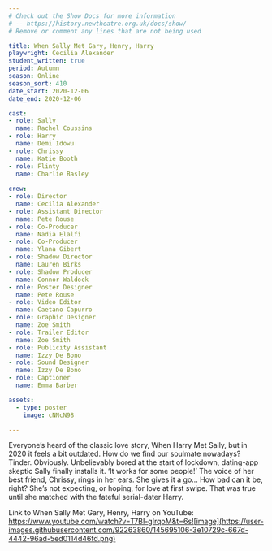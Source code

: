 ```yaml
---
# Check out the Show Docs for more information
# -- https://history.newtheatre.org.uk/docs/show/
# Remove or comment any lines that are not being used

title: When Sally Met Gary, Henry, Harry
playwright: Cecilia Alexander
student_written: true
period: Autumn
season: Online
season_sort: 410
date_start: 2020-12-06
date_end: 2020-12-06

cast:
- role: Sally
  name: Rachel Coussins
- role: Harry
  name: Demi Idowu
- role: Chrissy
  name: Katie Booth
- role: Flinty
  name: Charlie Basley
  
crew:
- role: Director
  name: Cecilia Alexander
- role: Assistant Director 
  name: Pete Rouse
- role: Co-Producer
  name: Nadia Elalfi
- role: Co-Producer
  name: Ylana Gibert
- role: Shadow Director
  name: Lauren Birks
- role: Shadow Producer
  name: Connor Waldock
- role: Poster Designer
  name: Pete Rouse
- role: Video Editor
  name: Caetano Capurro
- role: Graphic Designer
  name: Zoe Smith
- role: Trailer Editor
  name: Zoe Smith
- role: Publicity Assistant 
  name: Izzy De Bono
- role: Sound Designer 
  name: Izzy De Bono
- role: Captioner 
  name: Emma Barber

assets:
  - type: poster
    image: cNNcN98

---
```


Everyone’s heard of the classic love story, When Harry Met Sally, but in 2020 it feels a bit outdated. How do we find our soulmate nowadays? Tinder. Obviously. Unbelievably bored at the start of lockdown, dating-app skeptic Sally finally installs it. ‘It works for some people!’ The voice of her best friend, Chrissy, rings in her ears. She gives it a go… How bad can it be, right? She’s not expecting, or hoping, for love at first swipe. That was true until she matched with the fateful serial-dater Harry.

Link to When Sally Met Gary, Henry, Harry on YouTube: https://www.youtube.com/watch?v=T7BI-gIrqoM&t=6s![image](https://user-images.githubusercontent.com/92263860/145695106-3e10729c-667d-4442-96ad-5ed0114d46fd.png)




